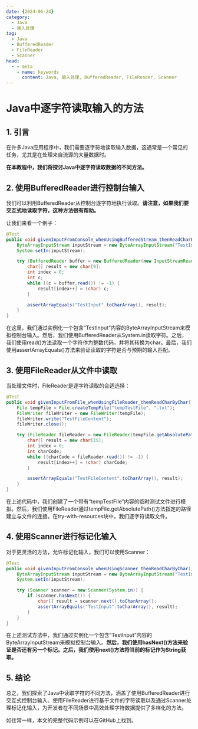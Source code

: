 ```yaml
---
date: {2024-06-24}
category:
  - Java
  - 输入处理
tag:
  - Java
  - BufferedReader
  - FileReader
  - Scanner
head:
  - - meta
    - name: keywords
      content: Java, 输入处理, BufferedReader, FileReader, Scanner
---
```

# Java中逐字符读取输入的方法

## 1. 引言

在许多Java应用程序中，我们需要逐字符地读取输入数据，这通常是一个常见的任务，尤其是在处理来自流源的大量数据时。

**在本教程中，我们将探讨Java中逐字符读取数据的不同方法。**

## 2. 使用BufferedReader进行控制台输入

我们可以利用BufferedReader从控制台逐字符地执行读取。**请注意，如果我们要交互式地读取字符，这种方法很有帮助。**

让我们来看一个例子：

```java
@Test
public void givenInputFromConsole_whenUsingBufferedStream_thenReadCharByChar() throws IOException {
    ByteArrayInputStream inputStream = new ByteArrayInputStream("TestInput".getBytes());
    System.setIn(inputStream);

    try (BufferedReader buffer = new BufferedReader(new InputStreamReader(System.in))) {
        char[] result = new char[9];
        int index = 0;
        int c;
        while ((c = buffer.read()) != -1) {
            result[index++] = (char) c;
        }

        assertArrayEquals("TestInput".toCharArray(), result);
    }
}
```

在这里，我们通过实例化一个包含“TestInput”内容的ByteArrayInputStream来模拟控制台输入。然后，我们使用BufferedReader从System.in读取字符。之后，我们使用read()方法读取一个字符作为整数代码，并将其转换为char。最后，我们使用assertArrayEquals()方法来验证读取的字符是否与预期的输入匹配。

## 3. 使用FileReader从文件中读取

当处理文件时，FileReader是逐字符读取的合适选择：

```java
@Test
public void givenInputFromFile_whenUsingFileReader_thenReadCharByChar() throws IOException {
    File tempFile = File.createTempFile("tempTestFile", ".txt");
    FileWriter fileWriter = new FileWriter(tempFile);
    fileWriter.write("TestFileContent");
    fileWriter.close();

    try (FileReader fileReader = new FileReader(tempFile.getAbsolutePath())) {
        char[] result = new char[15];
        int index = 0;
        int charCode;
        while ((charCode = fileReader.read()) != -1) {
            result[index++] = (char) charCode;
        }

        assertArrayEquals("TestFileContent".toCharArray(), result);
    }
}
```

在上述代码中，我们创建了一个带有“tempTestFile”内容的临时测试文件进行模拟。然后，我们使用FileReader通过tempFile.getAbsolutePath()方法指定的路径建立与文件的连接。在try-with-resources块中，我们逐字符读取文件。

## 4. 使用Scanner进行标记化输入

对于更灵活的方法，允许标记化输入，我们可以使用Scanner：

```java
@Test
public void givenInputFromConsole_whenUsingScanner_thenReadCharByChar() {
    ByteArrayInputStream inputStream = new ByteArrayInputStream("TestInput".getBytes());
    System.setIn(inputStream);

    try (Scanner scanner = new Scanner(System.in)) {
        if (scanner.hasNext()) {
            char[] result = scanner.next().toCharArray();
            assertArrayEquals("TestInput".toCharArray(), result);
        }
    }
}
```

在上述测试方法中，我们通过实例化一个包含“TestInput”内容的ByteArrayInputStream来模拟控制台输入。**然后，我们使用hasNext()方法来验证是否还有另一个标记。之后，我们使用next()方法将当前的标记作为String获取。**

## 5. 结论

总之，我们探索了Java中读取字符的不同方法，涵盖了使用BufferedReader进行交互式控制台输入、使用FileReader进行基于文件的字符读取以及通过Scanner处理标记化输入，为开发者在不同场景中高效处理字符数据提供了多样化的方法。

如往常一样，本文的完整代码示例可以在GitHub上找到。